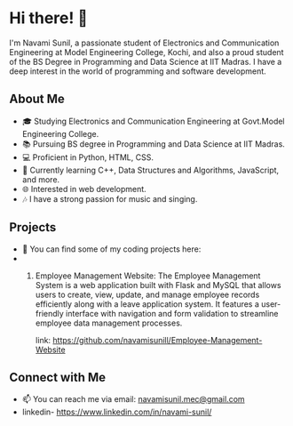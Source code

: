 # Hi there! 👋

I'm Navami Sunil, a passionate student of Electronics and Communication Engineering at Model Engineering College, Kochi, and also a proud student of the BS Degree in Programming and Data Science at IIT Madras. I have a deep interest in the world of programming and software development.

## About Me

- 🎓 Studying Electronics and Communication Engineering at Govt.Model Engineering College.
- 📚 Pursuing BS degree in Programming and Data Science at IIT Madras.
- 💻 Proficient in Python, HTML, CSS.
- 🌱 Currently learning C++, Data Structures and Algorithms, JavaScript, and more.
- 🌐 Interested in web development.
- 🎶 I have a strong passion for music and singing.

## Projects

- 🔗 You can find some of my coding projects here:
- 1. Employee Management Website:
     The Employee Management System is a web application built with Flask and MySQL that allows users to create, view, update, and manage employee records efficiently along with a leave       application system. It features a user-friendly interface with navigation and form validation to streamline employee data management processes.

     link: https://github.com/navamisunill/Employee-Management-Website

## Connect with Me

- 📫 You can reach me via email: navamisunil.mec@gmail.com
- linkedin- https://www.linkedin.com/in/navami-sunil/
  
